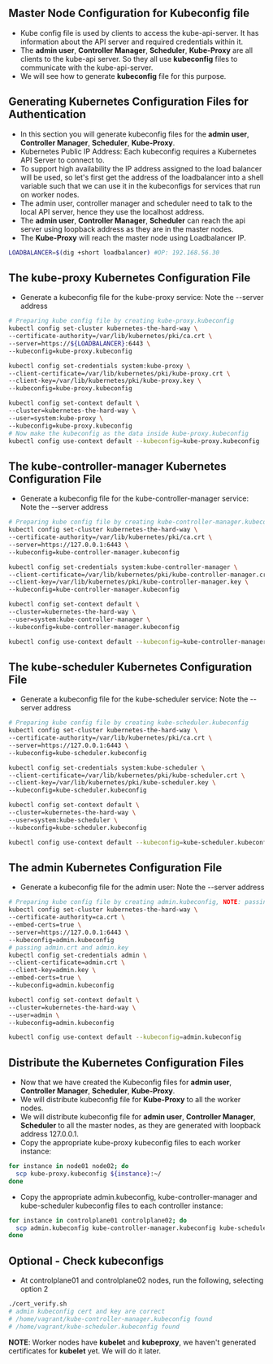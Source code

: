 ## Master Node Configuration for Kubeconfig file
- Kube config file is used by clients to access the kube-api-server. It has information about the API server and required credentials within it.
- The **admin user**, **Controller Manager**, **Scheduler**, **Kube-Proxy** are all clients to the kube-api server. So they all use **kubeconfig** files to communicate with the kube-api-server.
- We will see how to generate **kubeconfig** file for this purpose.

## Generating Kubernetes Configuration Files for Authentication
- In this section you will generate kubeconfig files for the **admin user**, **Controller Manager**, **Scheduler**, **Kube-Proxy**.
- Kubernetes Public IP Address: Each kubeconfig requires a Kubernetes API Server to connect to. 
- To support high availability the IP address assigned to the load balancer will be used, so let's first get the address of the loadbalancer into a shell variable such that we can use it in the kubeconfigs for services that run on worker nodes. 
- The admin user, controller manager and scheduler need to talk to the local API server, hence they use the localhost address.
- The **admin user**, **Controller Manager**, **Scheduler** can reach the api server using loopback address as they are in the master nodes.
- The **Kube-Proxy** will reach the master node using Loadbalancer IP.
```bash
LOADBALANCER=$(dig +short loadbalancer) #OP: 192.168.56.30
```

## The kube-proxy Kubernetes Configuration File
- Generate a kubeconfig file for the kube-proxy service: Note the --server address
```bash
# Preparing kube config file by creating kube-proxy.kubeconfig
kubectl config set-cluster kubernetes-the-hard-way \
--certificate-authority=/var/lib/kubernetes/pki/ca.crt \
--server=https://${LOADBALANCER}:6443 \
--kubeconfig=kube-proxy.kubeconfig

kubectl config set-credentials system:kube-proxy \
--client-certificate=/var/lib/kubernetes/pki/kube-proxy.crt \
--client-key=/var/lib/kubernetes/pki/kube-proxy.key \
--kubeconfig=kube-proxy.kubeconfig

kubectl config set-context default \
--cluster=kubernetes-the-hard-way \
--user=system:kube-proxy \
--kubeconfig=kube-proxy.kubeconfig
# Now make the kubeconfig as the data inside kube-proxy.kubeconfig
kubectl config use-context default --kubeconfig=kube-proxy.kubeconfig
```

## The kube-controller-manager Kubernetes Configuration File
- Generate a kubeconfig file for the kube-controller-manager service: Note the --server address
```bash
# Preparing kube config file by creating kube-controller-manager.kubeconfig
kubectl config set-cluster kubernetes-the-hard-way \
--certificate-authority=/var/lib/kubernetes/pki/ca.crt \
--server=https://127.0.0.1:6443 \
--kubeconfig=kube-controller-manager.kubeconfig

kubectl config set-credentials system:kube-controller-manager \
--client-certificate=/var/lib/kubernetes/pki/kube-controller-manager.crt \
--client-key=/var/lib/kubernetes/pki/kube-controller-manager.key \
--kubeconfig=kube-controller-manager.kubeconfig

kubectl config set-context default \
--cluster=kubernetes-the-hard-way \
--user=system:kube-controller-manager \
--kubeconfig=kube-controller-manager.kubeconfig

kubectl config use-context default --kubeconfig=kube-controller-manager.kubeconfig
```

## The kube-scheduler Kubernetes Configuration File
- Generate a kubeconfig file for the kube-scheduler service: Note the --server address
```bash
# Preparing kube config file by creating kube-scheduler.kubeconfig
kubectl config set-cluster kubernetes-the-hard-way \
--certificate-authority=/var/lib/kubernetes/pki/ca.crt \
--server=https://127.0.0.1:6443 \
--kubeconfig=kube-scheduler.kubeconfig

kubectl config set-credentials system:kube-scheduler \
--client-certificate=/var/lib/kubernetes/pki/kube-scheduler.crt \
--client-key=/var/lib/kubernetes/pki/kube-scheduler.key \
--kubeconfig=kube-scheduler.kubeconfig

kubectl config set-context default \
--cluster=kubernetes-the-hard-way \
--user=system:kube-scheduler \
--kubeconfig=kube-scheduler.kubeconfig

kubectl config use-context default --kubeconfig=kube-scheduler.kubeconfig
```

## The admin Kubernetes Configuration File
- Generate a kubeconfig file for the admin user: Note the --server address
```bash
# Preparing kube config file by creating admin.kubeconfig, NOTE: passing ca.crt
kubectl config set-cluster kubernetes-the-hard-way \
--certificate-authority=ca.crt \
--embed-certs=true \
--server=https://127.0.0.1:6443 \
--kubeconfig=admin.kubeconfig
# passing admin.crt and admin.key
kubectl config set-credentials admin \
--client-certificate=admin.crt \
--client-key=admin.key \
--embed-certs=true \
--kubeconfig=admin.kubeconfig

kubectl config set-context default \
--cluster=kubernetes-the-hard-way \
--user=admin \
--kubeconfig=admin.kubeconfig

kubectl config use-context default --kubeconfig=admin.kubeconfig
```

## Distribute the Kubernetes Configuration Files
- Now that we have created the Kubeconfig files for **admin user**, **Controller Manager**, **Scheduler**, **Kube-Proxy**.
- We will distribute kubeconfig file for **Kube-Proxy** to all the worker nodes.
- We will distribute kubeconfig file for **admin user**, **Controller Manager**, **Scheduler** to all the master nodes, as they are generated with loopback address 127.0.0.1.
- Copy the appropriate kube-proxy kubeconfig files to each worker instance:
```bash
for instance in node01 node02; do
  scp kube-proxy.kubeconfig ${instance}:~/
done
```
- Copy the appropriate admin.kubeconfig, kube-controller-manager and kube-scheduler kubeconfig files to each controller instance:
```bash
for instance in controlplane01 controlplane02; do
  scp admin.kubeconfig kube-controller-manager.kubeconfig kube-scheduler.kubeconfig ${instance}:~/
done
```

## Optional - Check kubeconfigs
- At controlplane01 and controlplane02 nodes, run the following, selecting option 2
```bash
./cert_verify.sh
# admin kubeconfig cert and key are correct
# /home/vagrant/kube-controller-manager.kubeconfig found
# /home/vagrant/kube-scheduler.kubeconfig found
```
**NOTE**: Worker nodes have **kubelet** and **kubeproxy**, we haven't generated certificates for **kubelet** yet. We will do it later.